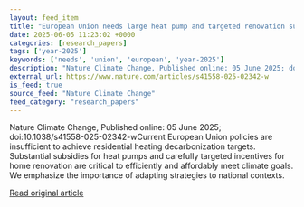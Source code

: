 ```yaml
---
layout: feed_item
title: "European Union needs large heat pump and targeted renovation subsidies to meet heating targets"
date: 2025-06-05 11:23:02 +0000
categories: [research_papers]
tags: ['year-2025']
keywords: ['needs', 'union', 'european', 'year-2025']
description: "Nature Climate Change, Published online: 05 June 2025; doi:10"
external_url: https://www.nature.com/articles/s41558-025-02342-w
is_feed: true
source_feed: "Nature Climate Change"
feed_category: "research_papers"
---
```


Nature Climate Change, Published online: 05 June 2025; doi:10.1038/s41558-025-02342-wCurrent European Union policies are insufficient to achieve residential heating decarbonization targets. Substantial subsidies for heat pumps and carefully targeted incentives for home renovation are critical to efficiently and affordably meet climate goals. We emphasize the importance of adapting strategies to national contexts.

[Read original article](https://www.nature.com/articles/s41558-025-02342-w)
